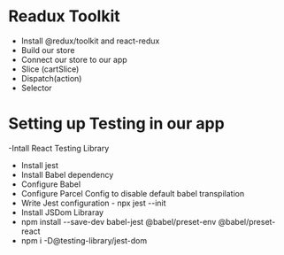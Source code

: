 # Readux Toolkit
 - Install @redux/toolkit and react-redux
 - Build our store
 - Connect our store to our app 
 - Slice (cartSlice)
 - Dispatch(action)
 - Selector   

 # Setting up Testing in our app
 -Intall React Testing Library 
 - Install jest
 - Install Babel dependency
 - Configure Babel
 - Configure Parcel Config to disable default babel transpilation
 - Write Jest configuration - npx jest --init
 - Install JSDom Libraray
 - npm install --save-dev babel-jest @babel/preset-env @babel/preset-react
-  npm i -D@testing-library/jest-dom